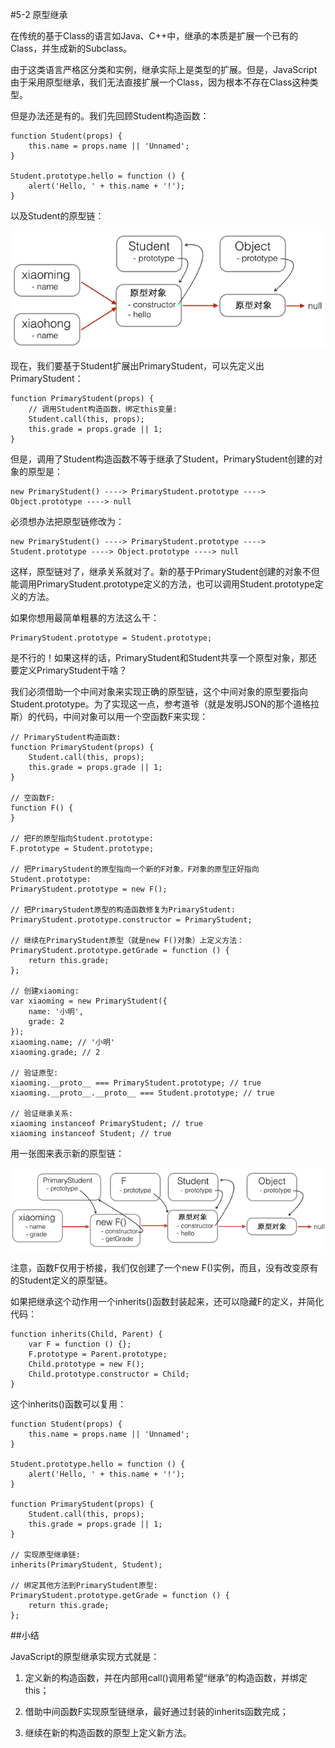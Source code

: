 #5-2 原型继承


在传统的基于Class的语言如Java、C++中，继承的本质是扩展一个已有的Class，并生成新的Subclass。

由于这类语言严格区分类和实例，继承实际上是类型的扩展。但是，JavaScript由于采用原型继承，我们无法直接扩展一个Class，因为根本不存在Class这种类型。

但是办法还是有的。我们先回顾Student构造函数：

	function Student(props) {
	    this.name = props.name || 'Unnamed';
	}
	
	Student.prototype.hello = function () {
	    alert('Hello, ' + this.name + '!');
	}
以及Student的原型链：

![js-proto](../image/chapter5/5-2-1.jpg)

现在，我们要基于Student扩展出PrimaryStudent，可以先定义出PrimaryStudent：

	function PrimaryStudent(props) {
	    // 调用Student构造函数，绑定this变量:
	    Student.call(this, props);
	    this.grade = props.grade || 1;
	}
但是，调用了Student构造函数不等于继承了Student，PrimaryStudent创建的对象的原型是：

	new PrimaryStudent() ----> PrimaryStudent.prototype ----> Object.prototype ----> null
必须想办法把原型链修改为：

	new PrimaryStudent() ----> PrimaryStudent.prototype ----> Student.prototype ----> Object.prototype ----> null
这样，原型链对了，继承关系就对了。新的基于PrimaryStudent创建的对象不但能调用PrimaryStudent.prototype定义的方法，也可以调用Student.prototype定义的方法。

如果你想用最简单粗暴的方法这么干：

	PrimaryStudent.prototype = Student.prototype;
是不行的！如果这样的话，PrimaryStudent和Student共享一个原型对象，那还要定义PrimaryStudent干啥？

我们必须借助一个中间对象来实现正确的原型链，这个中间对象的原型要指向Student.prototype。为了实现这一点，参考道爷（就是发明JSON的那个道格拉斯）的代码，中间对象可以用一个空函数F来实现：

	// PrimaryStudent构造函数:
	function PrimaryStudent(props) {
	    Student.call(this, props);
	    this.grade = props.grade || 1;
	}
	
	// 空函数F:
	function F() {
	}
	
	// 把F的原型指向Student.prototype:
	F.prototype = Student.prototype;
	
	// 把PrimaryStudent的原型指向一个新的F对象，F对象的原型正好指向Student.prototype:
	PrimaryStudent.prototype = new F();
	
	// 把PrimaryStudent原型的构造函数修复为PrimaryStudent:
	PrimaryStudent.prototype.constructor = PrimaryStudent;
	
	// 继续在PrimaryStudent原型（就是new F()对象）上定义方法：
	PrimaryStudent.prototype.getGrade = function () {
	    return this.grade;
	};
	
	// 创建xiaoming:
	var xiaoming = new PrimaryStudent({
	    name: '小明',
	    grade: 2
	});
	xiaoming.name; // '小明'
	xiaoming.grade; // 2
	
	// 验证原型:
	xiaoming.__proto__ === PrimaryStudent.prototype; // true
	xiaoming.__proto__.__proto__ === Student.prototype; // true
	
	// 验证继承关系:
	xiaoming instanceof PrimaryStudent; // true
	xiaoming instanceof Student; // true
用一张图来表示新的原型链：

![js-proto-extend](../image/chapter5/5-2-2.jpg)

注意，函数F仅用于桥接，我们仅创建了一个new F()实例，而且，没有改变原有的Student定义的原型链。

如果把继承这个动作用一个inherits()函数封装起来，还可以隐藏F的定义，并简化代码：

	function inherits(Child, Parent) {
	    var F = function () {};
	    F.prototype = Parent.prototype;
	    Child.prototype = new F();
	    Child.prototype.constructor = Child;
	}
这个inherits()函数可以复用：

	function Student(props) {
	    this.name = props.name || 'Unnamed';
	}
	
	Student.prototype.hello = function () {
	    alert('Hello, ' + this.name + '!');
	}
	
	function PrimaryStudent(props) {
	    Student.call(this, props);
	    this.grade = props.grade || 1;
	}
	
	// 实现原型继承链:
	inherits(PrimaryStudent, Student);
	
	// 绑定其他方法到PrimaryStudent原型:
	PrimaryStudent.prototype.getGrade = function () {
	    return this.grade;
	};

##小结

JavaScript的原型继承实现方式就是：

1. 定义新的构造函数，并在内部用call()调用希望“继承”的构造函数，并绑定this；

2. 借助中间函数F实现原型链继承，最好通过封装的inherits函数完成；

3. 继续在新的构造函数的原型上定义新方法。